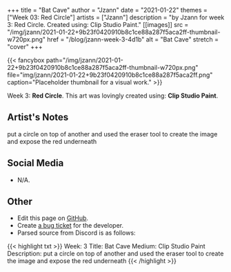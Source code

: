 +++
title =       "Bat Cave"
author =      "Jzann"
date =        "2021-01-22"
themes =      ["Week 03: Red Circle"]
artists =     ["Jzann"]
description = "by Jzann for week 3: Red Circle. Created using: Clip Studio Paint."
[[images]]
      src = "/img/jzann/2021-01-22+9b23f0420910b8c1ce88a287f5aca2ff-thumbnail-w720px.png"
      href = "/blog/jzann-week-3-4d1b"
      alt = "Bat Cave"
      stretch = "cover"
+++


{{< fancybox path="/img/jzann/2021-01-22+9b23f0420910b8c1ce88a287f5aca2ff-thumbnail-w720px.png" file="img/jzann/2021-01-22+9b23f0420910b8c1ce88a287f5aca2ff.png" caption="Placeholder thumbnail for a visual work." >}}


Week 3: **Red Circle**. This art was lovingly created using: **Clip Studio Paint**.

## Artist's Notes

put a circle on top of another and used the eraser tool to create the image and expose the red underneath

## Social Media

- N/A.

## Other

- Edit this page on [GitHub](https://github.com/teaminkling/web-refresh/edit/main/content/blog/jzann-week-3-4d1b.md).
- Create [a bug ticket](https://github.com/teaminkling/web-refresh/issues/new?assignees=&labels=bug&template=problem-report.md&title=) for the developer.
- Parsed source from Discord is as follows:

{{< highlight txt >}}
Week: 3
Title: Bat Cave
Medium: Clip Studio Paint
Description: put a circle on top of another and used the eraser tool to create the image and expose the red underneath
{{< /highlight >}}